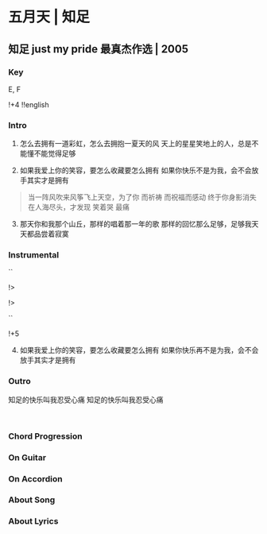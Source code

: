 # 五月天 | 知足
## 知足 just my pride 最真杰作选 | 2005

### Key
E, F
&nbsp;

!+4
!!english

### Intro


1. 怎么去拥有一道彩虹，怎么去拥抱一夏天的风
天上的星星笑地上的人，总是不能懂不能觉得足够

2. 如果我爱上你的笑容，要怎么收藏要怎么拥有 
如果你快乐不是为我，会不会放手其实才是拥有

> 当一阵风吹来风筝飞上天空，为了你 而祈祷 而祝福而感动
> 终于你身影消失在人海尽头，才发现 笑着哭 最痛

3. 那天你和我那个山丘，那样的唱着那一年的歌
那样的回忆那么足够，足够我天天都品尝着寂寞

### Instrumental

``

!>

!>

``

!+5


4. 如果我爱上你的笑容，要怎么收藏要怎么拥有
如果你快乐再不是为我，会不会放手其实才是拥有

### Outro
知足的快乐叫我忍受心痛
知足的快乐叫我忍受心痛




&nbsp;&nbsp;

### Chord Progression

### On Guitar


### On Accordion


### About Song



### About Lyrics


